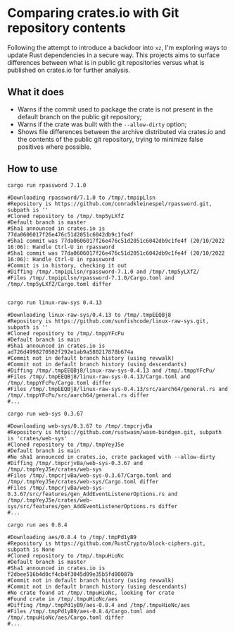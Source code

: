 # Comparing crates.io with Git repository contents

Following the attempt to introduce a backdoor into `xz`, I'm exploring ways to update Rust dependencies in a secure way. This projects aims to surface differences between what is in public git repositories versus what is published on crates.io for further analysis.

## What it does

- Warns if the commit used to package the crate is not present in the default branch on the public git repository;
- Warns if the crate was built with the `--allow-dirty` option;
- Shows file differences between the archive distributed via crates.io and the contents of the public git repository, trying to minimize false positives where possible.

## How to use


```shell
cargo run rpassword 7.1.0

#Downloading rpassword/7.1.0 to /tmp/.tmpipLlsn
#Repository is https://github.com/conradkleinespel/rpassword.git, subpath is ''
#Cloned repository to /tmp/.tmp5yLXfZ
#Default branch is master
#Sha1 announced in crates.io is 77da0606017f26e476c51d2051c6042db9c1fe4f
#Sha1 commit was 77da0606017f26e476c51d2051c6042db9c1fe4f (20/10/2022 16:06): Handle Ctrl-U in rpassword
#Sha1 commit was 77da0606017f26e476c51d2051c6042db9c1fe4f (20/10/2022 16:06): Handle Ctrl-U in rpassword
#Commit is in history, checking it out
#Diffing /tmp/.tmpipLlsn/rpassword-7.1.0 and /tmp/.tmp5yLXfZ/
#Files /tmp/.tmpipLlsn/rpassword-7.1.0/Cargo.toml and /tmp/.tmp5yLXfZ/Cargo.toml differ


cargo run linux-raw-sys 0.4.13

#Downloading linux-raw-sys/0.4.13 to /tmp/.tmpEEQBj8
#Repository is https://github.com/sunfishcode/linux-raw-sys.git, subpath is ''
#Cloned repository to /tmp/.tmppYFcPu
#Default branch is main
#Sha1 announced in crates.io is ad726d4998270502f292e1ab9a580217878b674a
#Commit not in default branch history (using revwalk)
#Commit not in default branch history (using descendants)
#Diffing /tmp/.tmpEEQBj8/linux-raw-sys-0.4.13 and /tmp/.tmppYFcPu/
#Files /tmp/.tmpEEQBj8/linux-raw-sys-0.4.13/Cargo.toml and /tmp/.tmppYFcPu/Cargo.toml differ
#Files /tmp/.tmpEEQBj8/linux-raw-sys-0.4.13/src/aarch64/general.rs and /tmp/.tmppYFcPu/src/aarch64/general.rs differ
#...

cargo run web-sys 0.3.67

#Downloading web-sys/0.3.67 to /tmp/.tmpcrjvBa
#Repository is https://github.com/rustwasm/wasm-bindgen.git, subpath is 'crates/web-sys'
#Cloned repository to /tmp/.tmpYeyJ5e
#Default branch is main
#No sha1 announced in crates.io, crate packaged with --allow-dirty
#Diffing /tmp/.tmpcrjvBa/web-sys-0.3.67 and /tmp/.tmpYeyJ5e/crates/web-sys
#Files /tmp/.tmpcrjvBa/web-sys-0.3.67/Cargo.toml and /tmp/.tmpYeyJ5e/crates/web-sys/Cargo.toml differ
#Files /tmp/.tmpcrjvBa/web-sys-0.3.67/src/features/gen_AddEventListenerOptions.rs and /tmp/.tmpYeyJ5e/crates/web-sys/src/features/gen_AddEventListenerOptions.rs differ
#...

cargo run aes 0.8.4

#Downloading aes/0.8.4 to /tmp/.tmpPd1yB9
#Repository is https://github.com/RustCrypto/block-ciphers.git, subpath is None
#Cloned repository to /tmp/.tmpuHioNc
#Default branch is master
#Sha1 announced in crates.io is f2dbee516b4d0cf4cb4f3045d09e35b5fd80087b
#Commit not in default branch history (using revwalk)
#Commit not in default branch history (using descendants)
#No crate found at /tmp/.tmpuHioNc, looking for crate
#Found crate in /tmp/.tmpuHioNc/aes
#Diffing /tmp/.tmpPd1yB9/aes-0.8.4 and /tmp/.tmpuHioNc/aes
#Files /tmp/.tmpPd1yB9/aes-0.8.4/Cargo.toml and /tmp/.tmpuHioNc/aes/Cargo.toml differ
#...
```
